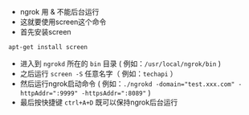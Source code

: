 
- ngrok 用 & 不能后台运行 
- 这就要使用screen这个命令
- 首先安装screen
```bash
apt-get install screen
```
- 进入到 `ngrokd` 所在的 `bin` 目录 ( 例如：`/usr/local/ngrok/bin` )
- 之后运行 `screen -S` 任意名字（ 例如：`techapi` ）
- 然后运行ngrok启动命令 ( 例如：`./ngrokd -domain="test.xxx.com" -httpAddr=":9999" -httpsAddr=":8089"` )
- 最后按快捷键 `ctrl+A+D` 既可以保持ngrok后台运行
